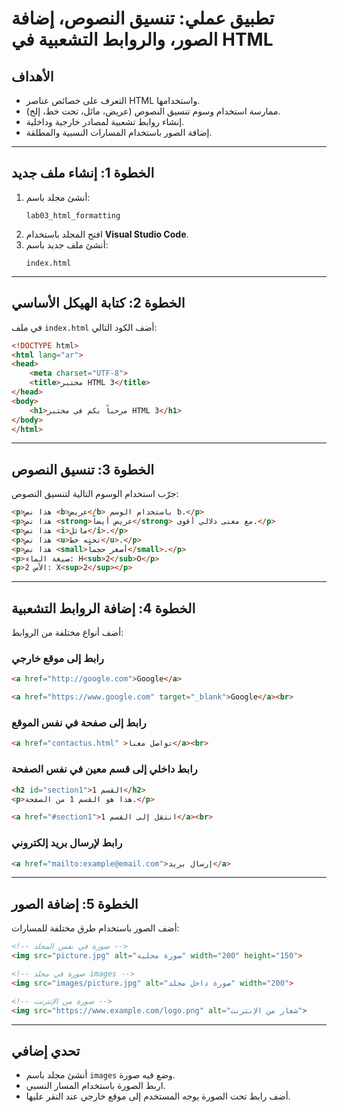 # تطبيق عملي: تنسيق النصوص، إضافة الصور، والروابط التشعبية في HTML


## الأهداف
- التعرف على خصائص عناصر HTML واستخدامها.
- ممارسة استخدام وسوم تنسيق النصوص (عريض، مائل، تحت خط، إلخ).
- إنشاء روابط تشعبية لمصادر خارجية وداخلية.
- إضافة الصور باستخدام المسارات النسبية والمطلقة.

---

## الخطوة 1: إنشاء ملف جديد
1. أنشئ مجلد باسم:
   ```
   lab03_html_formatting
   ```
2. افتح المجلد باستخدام **Visual Studio Code**.
3. أنشئ ملف جديد باسم:
   ```
   index.html
   ```

---

## الخطوة 2: كتابة الهيكل الأساسي
في ملف `index.html` أضف الكود التالي:

```html
<!DOCTYPE html>
<html lang="ar">
<head>
    <meta charset="UTF-8">
    <title>مختبر HTML 3</title>
</head>
<body>
    <h1>مرحباً بكم في مختبر HTML 3</h1>
</body>
</html>
```

---

## الخطوة 3: تنسيق النصوص
جرّب استخدام الوسوم التالية لتنسيق النصوص:

```html
<p>هذا نص <b>عريض</b> باستخدام الوسم b.</p>
<p>هذا نص <strong>عريض أيضاً</strong> مع معنى دلالي أقوى.</p>
<p>هذا نص <i>مائل</i>.</p>
<p>هذا نص <u>تحته خط</u>.</p>
<p>هذا نص <small>أصغر حجماً</small>.</p>
<p>صيغة الماء: H<sub>2</sub>O</p>
<p>الأس 2: X<sup>2</sup></p>
```

---

## الخطوة 4: إضافة الروابط التشعبية
أضف أنواع مختلفة من الروابط:
### رابط إلى موقع خارجي
```html
<a href="http://google.com">Google</a>
```

```html
<a href="https://www.google.com" target="_blank">Google</a><br>
```

### رابط إلى صفحة في نفس الموقع
```html
<a href="contactus.html" >تواصل معنا</a><br>
```

### رابط داخلي إلى قسم معين في نفس الصفحة 
```html
<h2 id="section1">القسم 1</h2>
<p>هذا هو القسم 1 من الصفحة.</p>

<a href="#section1">انتقل إلى القسم 1</a><br>
```

### رابط لإرسال بريد إلكتروني
```html
<a href="mailto:example@email.com">إرسال بريد</a>
```


---

## الخطوة 5: إضافة الصور
أضف الصور باستخدام طرق مختلفة للمسارات:

```html
<!-- صورة في نفس المجلد -->
<img src="picture.jpg" alt="صورة محلية" width="200" height="150">

<!-- صورة في مجلد images -->
<img src="images/picture.jpg" alt="صورة داخل مجلد" width="200">

<!-- صورة من الإنترنت -->
<img src="https://www.example.com/logo.png" alt="شعار من الإنترنت">
```

---

## تحدي إضافي
- أنشئ مجلد باسم `images` وضع فيه صورة.
- اربط الصورة باستخدام المسار النسبي.
- أضف رابط تحت الصورة يوجه المستخدم إلى موقع خارجي عند النقر عليها.

